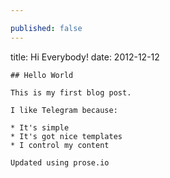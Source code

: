 ```yaml
---

published: false
---
```


title: Hi Everybody!
   date: 2012-12-12
    
    ## Hello World
    
    This is my first blog post.
    
    I like Telegram because:
    
    * It's simple
    * It's got nice templates
    * I control my content
        
    Updated using prose.io